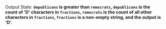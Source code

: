 Output State: **`depublicans` is greater than `remocrats`, `depublicans` is the count of 'D' characters in `fractions`, `remocrats` is the count of all other characters in `fractions`, `fractions` is a non-empty string, and the output is 'D'.**